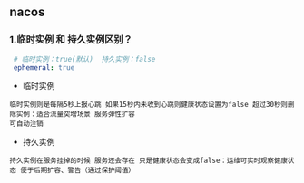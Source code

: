 ## nacos

### 1.临时实例 和 持久实例区别？

```yaml
 # 临时实例：true(默认)  持久实例：false
 ephemeral: true
```

- 临时实例

```text
临时实例则是每隔5秒上报心跳 如果15秒内未收到心跳则健康状态设置为false 超过30秒则删除实例：适合流量突增场景 服务弹性扩容
可自动注销
```

- 持久实例

```text
持久实例在服务挂掉的时候 服务还会存在 只是健康状态会变成false：运维可实时观察健康状态 便于后期扩容、警告（通过保护阈值）
```